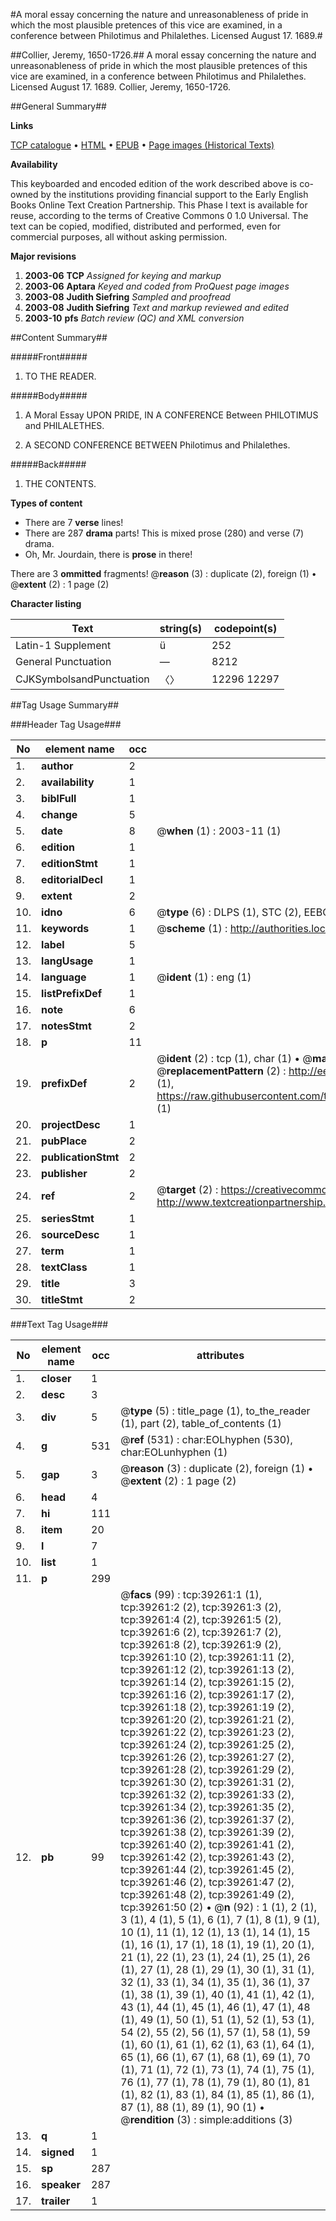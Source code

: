 #A moral essay concerning the nature and unreasonableness of pride in which the most plausible pretences of this vice are examined, in a conference between Philotimus and Philalethes. Licensed August 17. 1689.#

##Collier, Jeremy, 1650-1726.##
A moral essay concerning the nature and unreasonableness of pride in which the most plausible pretences of this vice are examined, in a conference between Philotimus and Philalethes. Licensed August 17. 1689.
Collier, Jeremy, 1650-1726.

##General Summary##

**Links**

[TCP catalogue](http://www.ota.ox.ac.uk/tcp/)  • 
[HTML](http://tei.it.ox.ac.uk/tcp/Texts-HTML/free/A51/A51272.html)  • 
[EPUB](http://tei.it.ox.ac.uk/tcp/Texts-EPUB/free/A51/A51272.epub) • 
[Page images (Historical Texts)](https://data.historicaltexts.jisc.ac.uk/view?pubId=eebo-99834750e&pageId=eebo-99834750e-39261-1)

**Availability**

This keyboarded and encoded edition of the
	       work described above is co-owned by the institutions
	       providing financial support to the Early English Books
	       Online Text Creation Partnership. This Phase I text is
	       available for reuse, according to the terms of Creative
	       Commons 0 1.0 Universal. The text can be copied,
	       modified, distributed and performed, even for
	       commercial purposes, all without asking permission.

**Major revisions**

1. __2003-06__ __TCP__ *Assigned for keying and markup*
1. __2003-06__ __Aptara__ *Keyed and coded from ProQuest page images*
1. __2003-08__ __Judith Siefring__ *Sampled and proofread*
1. __2003-08__ __Judith Siefring__ *Text and markup reviewed and edited*
1. __2003-10__ __pfs__ *Batch review (QC) and XML conversion*

##Content Summary##

#####Front#####

1. TO THE
READER.

#####Body#####

1. A
Moral Essay
UPON
PRIDE,
IN A
CONFERENCE
Between
PHILOTIMUS and PHILALETHES.

1. A SECOND
CONFERENCE
BETWEEN
Philotimus and Philalethes.

#####Back#####

1. THE
CONTENTS.

**Types of content**

  * There are 7 **verse** lines!
  * There are 287 **drama** parts! This is mixed prose (280) and verse (7) drama.
  * Oh, Mr. Jourdain, there is **prose** in there!

There are 3 **ommitted** fragments! 
 @__reason__ (3) : duplicate (2), foreign (1)  •  @__extent__ (2) : 1 page (2)

**Character listing**


|Text|string(s)|codepoint(s)|
|---|---|---|
|Latin-1 Supplement|ü|252|
|General Punctuation|—|8212|
|CJKSymbolsandPunctuation|〈〉|12296 12297|

##Tag Usage Summary##

###Header Tag Usage###

|No|element name|occ|attributes|
|---|---|---|---|
|1.|__author__|2||
|2.|__availability__|1||
|3.|__biblFull__|1||
|4.|__change__|5||
|5.|__date__|8| @__when__ (1) : 2003-11 (1)|
|6.|__edition__|1||
|7.|__editionStmt__|1||
|8.|__editorialDecl__|1||
|9.|__extent__|2||
|10.|__idno__|6| @__type__ (6) : DLPS (1), STC (2), EEBO-CITATION (1), PROQUEST (1), VID (1)|
|11.|__keywords__|1| @__scheme__ (1) : http://authorities.loc.gov/ (1)|
|12.|__label__|5||
|13.|__langUsage__|1||
|14.|__language__|1| @__ident__ (1) : eng (1)|
|15.|__listPrefixDef__|1||
|16.|__note__|6||
|17.|__notesStmt__|2||
|18.|__p__|11||
|19.|__prefixDef__|2| @__ident__ (2) : tcp (1), char (1)  •  @__matchPattern__ (2) : ([0-9\-]+):([0-9IVX]+) (1), (.+) (1)  •  @__replacementPattern__ (2) : http://eebo.chadwyck.com/downloadtiff?vid=$1&page=$2 (1), https://raw.githubusercontent.com/textcreationpartnership/Texts/master/tcpchars.xml#$1 (1)|
|20.|__projectDesc__|1||
|21.|__pubPlace__|2||
|22.|__publicationStmt__|2||
|23.|__publisher__|2||
|24.|__ref__|2| @__target__ (2) : https://creativecommons.org/publicdomain/zero/1.0/ (1), http://www.textcreationpartnership.org/docs/. (1)|
|25.|__seriesStmt__|1||
|26.|__sourceDesc__|1||
|27.|__term__|1||
|28.|__textClass__|1||
|29.|__title__|3||
|30.|__titleStmt__|2||


###Text Tag Usage###

|No|element name|occ|attributes|
|---|---|---|---|
|1.|__closer__|1||
|2.|__desc__|3||
|3.|__div__|5| @__type__ (5) : title_page (1), to_the_reader (1), part (2), table_of_contents (1)|
|4.|__g__|531| @__ref__ (531) : char:EOLhyphen (530), char:EOLunhyphen (1)|
|5.|__gap__|3| @__reason__ (3) : duplicate (2), foreign (1)  •  @__extent__ (2) : 1 page (2)|
|6.|__head__|4||
|7.|__hi__|111||
|8.|__item__|20||
|9.|__l__|7||
|10.|__list__|1||
|11.|__p__|299||
|12.|__pb__|99| @__facs__ (99) : tcp:39261:1 (1), tcp:39261:2 (2), tcp:39261:3 (2), tcp:39261:4 (2), tcp:39261:5 (2), tcp:39261:6 (2), tcp:39261:7 (2), tcp:39261:8 (2), tcp:39261:9 (2), tcp:39261:10 (2), tcp:39261:11 (2), tcp:39261:12 (2), tcp:39261:13 (2), tcp:39261:14 (2), tcp:39261:15 (2), tcp:39261:16 (2), tcp:39261:17 (2), tcp:39261:18 (2), tcp:39261:19 (2), tcp:39261:20 (2), tcp:39261:21 (2), tcp:39261:22 (2), tcp:39261:23 (2), tcp:39261:24 (2), tcp:39261:25 (2), tcp:39261:26 (2), tcp:39261:27 (2), tcp:39261:28 (2), tcp:39261:29 (2), tcp:39261:30 (2), tcp:39261:31 (2), tcp:39261:32 (2), tcp:39261:33 (2), tcp:39261:34 (2), tcp:39261:35 (2), tcp:39261:36 (2), tcp:39261:37 (2), tcp:39261:38 (2), tcp:39261:39 (2), tcp:39261:40 (2), tcp:39261:41 (2), tcp:39261:42 (2), tcp:39261:43 (2), tcp:39261:44 (2), tcp:39261:45 (2), tcp:39261:46 (2), tcp:39261:47 (2), tcp:39261:48 (2), tcp:39261:49 (2), tcp:39261:50 (2)  •  @__n__ (92) : 1 (1), 2 (1), 3 (1), 4 (1), 5 (1), 6 (1), 7 (1), 8 (1), 9 (1), 10 (1), 11 (1), 12 (1), 13 (1), 14 (1), 15 (1), 16 (1), 17 (1), 18 (1), 19 (1), 20 (1), 21 (1), 22 (1), 23 (1), 24 (1), 25 (1), 26 (1), 27 (1), 28 (1), 29 (1), 30 (1), 31 (1), 32 (1), 33 (1), 34 (1), 35 (1), 36 (1), 37 (1), 38 (1), 39 (1), 40 (1), 41 (1), 42 (1), 43 (1), 44 (1), 45 (1), 46 (1), 47 (1), 48 (1), 49 (1), 50 (1), 51 (1), 52 (1), 53 (1), 54 (2), 55 (2), 56 (1), 57 (1), 58 (1), 59 (1), 60 (1), 61 (1), 62 (1), 63 (1), 64 (1), 65 (1), 66 (1), 67 (1), 68 (1), 69 (1), 70 (1), 71 (1), 72 (1), 73 (1), 74 (1), 75 (1), 76 (1), 77 (1), 78 (1), 79 (1), 80 (1), 81 (1), 82 (1), 83 (1), 84 (1), 85 (1), 86 (1), 87 (1), 88 (1), 89 (1), 90 (1)  •  @__rendition__ (3) : simple:additions (3)|
|13.|__q__|1||
|14.|__signed__|1||
|15.|__sp__|287||
|16.|__speaker__|287||
|17.|__trailer__|1||
